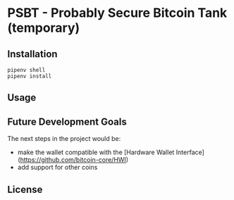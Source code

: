 # PSBT - Probably Secure Bitcoin Tank (temporary)
## Installation
    pipenv shell
    pipenv install
  
## Usage

## Future Development Goals
The next steps in the project would be:
 - make the wallet compatible with the [Hardware Wallet Interface] (https://github.com/bitcoin-core/HWI)
 - add support for other coins

## License

